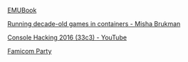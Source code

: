 [EMUBook](http://emubook.emulation64.com/)

[Running decade-old games in containers - Misha Brukman](https://misha.brukman.net/blog/2020/04/running-decade-old-games-in-containers/)

[Console Hacking 2016 (33c3) - YouTube](https://www.youtube.com/watch?v=QMiubC6LdTA)

[Famicom Party](https://famicom.party/book/)

